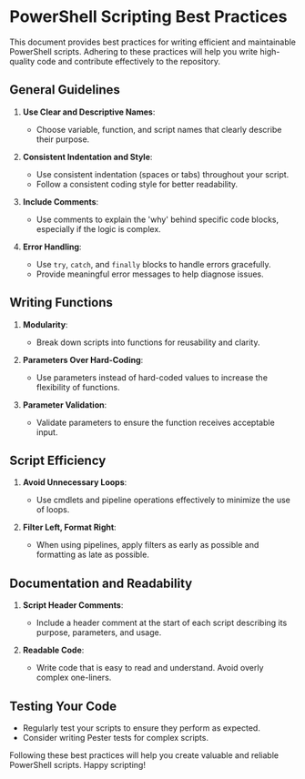 # PowerShell Scripting Best Practices

This document provides best practices for writing efficient and maintainable PowerShell scripts. Adhering to these practices will help you write high-quality code and contribute effectively to the repository.

## General Guidelines

1. **Use Clear and Descriptive Names**:
   - Choose variable, function, and script names that clearly describe their purpose.

2. **Consistent Indentation and Style**:
   - Use consistent indentation (spaces or tabs) throughout your script.
   - Follow a consistent coding style for better readability.

3. **Include Comments**:
   - Use comments to explain the 'why' behind specific code blocks, especially if the logic is complex.

4. **Error Handling**:
   - Use `try`, `catch`, and `finally` blocks to handle errors gracefully.
   - Provide meaningful error messages to help diagnose issues.

## Writing Functions

1. **Modularity**:
   - Break down scripts into functions for reusability and clarity.

2. **Parameters Over Hard-Coding**:
   - Use parameters instead of hard-coded values to increase the flexibility of functions.

3. **Parameter Validation**:
   - Validate parameters to ensure the function receives acceptable input.

## Script Efficiency

1. **Avoid Unnecessary Loops**:
   - Use cmdlets and pipeline operations effectively to minimize the use of loops.

2. **Filter Left, Format Right**:
   - When using pipelines, apply filters as early as possible and formatting as late as possible.

## Documentation and Readability

1. **Script Header Comments**:
   - Include a header comment at the start of each script describing its purpose, parameters, and usage.

2. **Readable Code**:
   - Write code that is easy to read and understand. Avoid overly complex one-liners.

## Testing Your Code

- Regularly test your scripts to ensure they perform as expected.
- Consider writing Pester tests for complex scripts.

Following these best practices will help you create valuable and reliable PowerShell scripts. Happy scripting!
